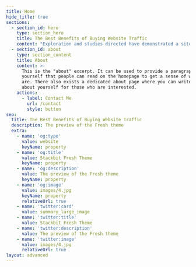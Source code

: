 ```yaml
---
title: Home
hide_title: true
sections:
  - section_id: hero
    type: section_hero
    title: The Best Benefits of Buying Website Traffic
    content: "Exploration and studies directed have demonstrated a site is\nviewed as fruitful on the off chance that it has high traffic as the high\ntraffic shows that there is a high traffic of clients on the site and the\ninternet based advertisers comprehend that when there is a high traffic on the\nsite implies that the quantity of expected deals is likewise higher. With the\nhigh traffic in the site, it can end up being a fascination of the web-based\npromoters who are place their adverts there and this is an extra type of\nrevenue for the site proprietors, further with the quantity of online clients\nbeing steady it implies that the organization site is additionally positioned on\nhuge stages and in the occasion an organization will get into [Trageted web traffic](https://www.targetedwebtraffic.com/) that\nchanges over the agreements the business more noteworthy advantages.\n\nWeb search tools have over the course of the years been\nvital on settle on the site rank that is set first once the web traffic is set\nup with Traffic Masters, the web crawlers are noted to be of more achievement\nwhen the sites they are positioning have high guests and this outcomes to the\nwebsite page being appraised high. Note with the site page being appraised high\nit implies that the deals are additionally higher as frequently the customers\nare drawn to a site that is evaluated high by the distinctive web indexes. It\nis fundamental to comprehend as prior showed the website pages that have high\ntraffic are an appreciation for the internet based publicists and the second\nadvantage for having them is that with the bigger number of the web-based\nadverts implies the page is profoundly positioned which is an extra reward for\nthe organization.\n\n\_\n\nIncredible accentuate been made a benefit noted with buying\na designated web traffic is that it conveys to explicit number of individuals\non the various items and administrations it offers, hence the organization can\ngive just the pertinent data that is needed for the significant clients. The\norganization can have the option to keep an eye on their presentation on the\nlookout in case they can arrive at their objective by imparting to the\nparticular individuals in the organization, in case of a low turnout of the\ndesignated clients the organization is then offered a chance to correct its\nways of guaranteeing it arrives at the designated clients. At long last to\naccentuate an advantage that is noted with a high traffic is that it gives the\norganization the certainty that it is making the best choice in the market\nwhich the organization can use to guarantee it imparts adequately to the\nfinancial backers and different partners on their significance to the portion\nof the overall industry. Look at <https://www.targetedwebtraffic.com/>\n\n\_\n\nAt <https://www.youtube.com/watch?v=qEnTZbMkNc4> you could discover other related stories.![](https://www.targetedwebtraffic.com/wp-content/uploads/2021/01/Our-Platform-Network.png)\n"
  - section_id: about
    type: section_content
    title: About
    content: >-
      This is the "about" excerpt. It can be used to provide a paragraph about
      yourself that people can read on the homepage to get a sense of who you
      are. There also exists a dedicated about page where you can write more
      about yourself for those who are interested.
    actions:
      - label: Contact Me
        url: /contact
        style: button
seo:
  title: The Best Benefits of Buying Website Traffic
  description: The preview of the Fresh theme
  extra:
    - name: 'og:type'
      value: website
      keyName: property
    - name: 'og:title'
      value: Stackbit Fresh Theme
      keyName: property
    - name: 'og:description'
      value: The preview of the Fresh theme
      keyName: property
    - name: 'og:image'
      value: images/4.jpg
      keyName: property
      relativeUrl: true
    - name: 'twitter:card'
      value: summary_large_image
    - name: 'twitter:title'
      value: Stackbit Fresh Theme
    - name: 'twitter:description'
      value: The preview of the Fresh theme
    - name: 'twitter:image'
      value: images/4.jpg
      relativeUrl: true
layout: advanced
---
```

